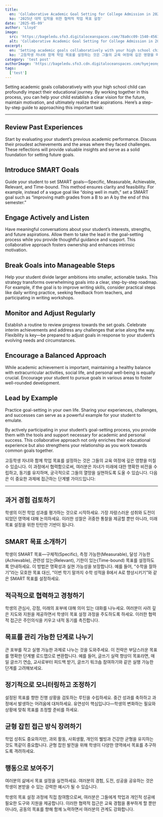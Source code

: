```yaml
---
title:
  en: 'Collaborative Academic Goal Setting for College Admission in 2025'
  ko: '2025년 대학 입학을 위한 협력적 학업 목표 설정'
date: '2025-05-09'
author: 'Lloyd'
image:
  src: 'https://bageledu.sfo3.digitaloceanspaces.com/78a0cc09-1540-4561-b2b7-ccd37e075b17.jpeg'
  alt: 'Collaborative Academic Goal Setting for College Admission in 2025'
excerpt:
  en: 'Setting academic goals collaboratively with your high school child can profoundly impact their educational journey. This guide provides steps to establish clear and motivating goals.'
  ko: '고등학생 자녀와 함께 학업 목표를 설정하는 것은 그들의 교육 여정에 깊은 영향을 미칠 수 있습니다. 이 가이드는 명확하고 동기 부여가 되는 목표를 설정하기 위한 단계를 제공합니다.'
category: 'test post'
authorImage: 'https://bageledu.sfo3.cdn.digitaloceanspaces.com/hyejeong.jpg'
tags:
  ['test']
---
```


<div class="en-content" x-show="$store.language !== 'ko'">


<p>
  Setting academic goals collaboratively with your high school child can profoundly impact their educational journey. By working together in this process, you can help your child establish a clear vision for the future, maintain motivation, and ultimately realize their aspirations. Here’s a step-by-step guide to approaching this important task:
</p>

<hr />

<h2>Review Past Experiences</h2>
<p>
  Start by evaluating your student’s previous academic performance. Discuss their proudest achievements and the areas where they faced challenges. These reflections will provide valuable insights and serve as a solid foundation for setting future goals.
</p>

<h2>Introduce SMART Goals</h2>
<p>
  Guide your student to set SMART goals—Specific, Measurable, Achievable, Relevant, and Time-bound. This method ensures clarity and feasibility. For example, instead of a vague goal like “doing well in math,” set a SMART goal such as “improving math grades from a B to an A by the end of this semester.”
</p>

<h2>Engage Actively and Listen</h2>
<p>
  Have meaningful conversations about your student’s interests, strengths, and future aspirations. Allow them to take the lead in the goal-setting process while you provide thoughtful guidance and support. This collaborative approach fosters ownership and enhances intrinsic motivation.
</p>

<h2>Break Goals into Manageable Steps</h2>
<p>
  Help your student divide larger ambitions into smaller, actionable tasks. This strategy transforms overwhelming goals into a clear, step-by-step roadmap. For example, if the goal is to improve writing skills, consider practical steps like daily writing practice, seeking feedback from teachers, and participating in writing workshops.
</p>

<h2>Monitor and Adjust Regularly</h2>
<p>
  Establish a routine to review progress towards the set goals. Celebrate interim achievements and address any challenges that arise along the way. Flexibility is key—be prepared to adjust goals in response to your student’s evolving needs and circumstances.
</p>

<h2>Encourage a Balanced Approach</h2>
<p>
  While academic achievement is important, maintaining a healthy balance with extracurricular activities, social life, and personal well-being is equally crucial. Encourage your student to pursue goals in various areas to foster well-rounded development.
</p>

<h2>Lead by Example</h2>
<p>
  Practice goal-setting in your own life. Sharing your experiences, challenges, and successes can serve as a powerful example for your student to emulate.
</p>

<p>
  By actively participating in your student’s goal-setting process, you provide them with the tools and support necessary for academic and personal success. This collaborative approach not only enriches their educational experience but also strengthens your relationship as you work towards common goals together.
</p>


</div>

<div class="ko-content" x-show="$store.language === 'ko'">


<p>
  고등학생 자녀와 함께 학업 목표를 설정하는 것은 그들의 교육 여정에 깊은 영향을 미칠 수 있습니다. 이 과정에서 협력함으로써, 여러분은 자녀가 미래에 대한 명확한 비전을 수립하고, 동기를 유지하며, 궁극적으로 그들의 열망을 실현하도록 도울 수 있습니다. 다음은 이 중요한 과제에 접근하는 단계별 가이드입니다:
</p>

<hr />

<h2>과거 경험 검토하기</h2>
<p>
  학생의 이전 학업 성과를 평가하는 것으로 시작하세요. 가장 자랑스러운 성취와 도전이 되었던 영역에 대해 논의하세요. 이러한 성찰은 귀중한 통찰을 제공할 뿐만 아니라, 미래 목표 설정을 위한 탄탄한 기반이 됩니다.
</p>

<h2>SMART 목표 소개하기</h2>
<p>
  학생이 SMART 목표—구체적(Specific), 측정 가능한(Measurable), 달성 가능한(Achievable), 관련성 있는(Relevant), 기한이 있는(Time-bound) 목표를 설정하도록 안내하세요. 이 방법은 명확성과 실현 가능성을 보장합니다. 예를 들어, “수학을 잘하기”라는 모호한 목표 대신, “이번 학기 말까지 수학 성적을 B에서 A로 향상시키기”와 같은 SMART 목표를 설정하세요.
</p>

<h2>적극적으로 협력하고 경청하기</h2>
<p>
  학생의 관심사, 강점, 미래의 포부에 대해 의미 있는 대화를 나누세요. 여러분이 사려 깊은 지도와 지원을 제공하면서 학생이 목표 설정 과정을 주도하도록 하세요. 이러한 협력적 접근은 주인의식을 키우고 내적 동기를 촉진합니다.
</p>

<h2>목표를 관리 가능한 단계로 나누기</h2>
<p>
  큰 포부를 작고 실행 가능한 과제로 나누는 것을 도와주세요. 이 전략은 부담스러운 목표를 명확한 단계별 로드맵으로 변환합니다. 예를 들어, 글쓰기 실력 향상이 목표라면, 매일 글쓰기 연습, 교사로부터 피드백 받기, 글쓰기 워크숍 참여하기와 같은 실행 가능한 단계를 고려해보세요.
</p>

<h2>정기적으로 모니터링하고 조정하기</h2>
<p>
  설정된 목표를 향한 진행 상황을 검토하는 루틴을 수립하세요. 중간 성과를 축하하고 과정에서 발생하는 어려움에 대처하세요. 유연성이 핵심입니다—학생의 변화하는 필요와 상황에 맞춰 목표를 조정할 준비를 하세요.
</p>

<h2>균형 잡힌 접근 방식 장려하기</h2>
<p>
  학업 성취도 중요하지만, 과외 활동, 사회생활, 개인의 웰빙과 건강한 균형을 유지하는 것도 똑같이 중요합니다. 균형 잡힌 발전을 위해 학생이 다양한 영역에서 목표를 추구하도록 격려하세요.
</p>

<h2>행동으로 보여주기</h2>
<p>
  여러분의 삶에서 목표 설정을 실천하세요. 여러분의 경험, 도전, 성공을 공유하는 것은 학생이 본받을 수 있는 강력한 예시가 될 수 있습니다.
</p>

<p>
  학생의 목표 설정 과정에 직접 참여함으로써, 여러분은 그들에게 학업과 개인적 성공에 필요한 도구와 지원을 제공합니다. 이러한 협력적 접근은 교육 경험을 풍부하게 할 뿐만 아니라, 공동의 목표를 향해 함께 노력하면서 여러분의 관계도 강화합니다.
</p>


</div>